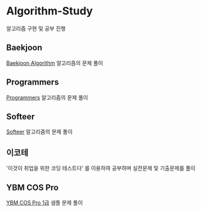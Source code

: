 # Algorithm-Study
알고리즘 구현 및 공부 진행

## Baekjoon
[Baekjoon Algorithm](https://www.acmicpc.net/) 알고리즘의 문제 풀이

## Programmers
[Programmers](https://programmers.co.kr/learn/challenges) 알고리즘의 문제 풀이

## Softeer
[Softeer](https://softeer.ai/index.do) 알고리즘의 문제 풀이

## 이코테
'이것이 취업을 위한 코딩 테스트다' 를 이용하여 공부하며 실전문제 및 기출문제를 풀이

## YBM COS Pro
[YBM COS Pro 1급](https://www.ybmit.com/cos_pro/cos_pro_r_test.jsp) 샘플 문제 풀이

